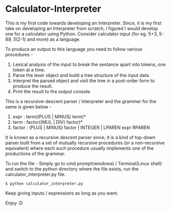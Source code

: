 # Calculator-Interpreter

This is my first code towards developing an Interpreter. Since, it is my first take on developing an Interpreter from scratch,
I figured I would develop one for a calculator using Python. 
Consider calculator input (for eg. 5+3, 5-8*9, 5*(2-1) and more) as a language.

To produce an output to this language you need to follow various procedures - 
1. Lexical analysis of the input to break the sentance apart into tokens, one token at a time.
2. Parse the lexer object and build a tree structure of the input data.
3. Interpret the parsed object and visit the tree in a post-order form to produce the result.
4. Print the result to the output console.

This is a recursive-descent parser / interpreter and the grammer for the same is given below - 
1. expr : term((PLUS | MINUS) term)*
2. term : factor((MUL | DIV) factor)*
3. factor : (PLUS | MINUS) factor | INTEGER | LPAREN expr RPAREN

It is known as a recursive descent parser since, it is a kind of top-down parser built from a set of mutually 
recursive procedures (or a non-recursive equivalent) where each such procedure usually implements one of the productions of the grammar.

To run the file - 
Simply go to cmd prompt(windows) / Terminal(Linux shell) and switch to the python directory where the file exists, run the calculator_interpreter.py file. 

```
$ python calculator_interpreter.py
```

Keep giving inputs / expressions as long as you want.

Enjoy :D
